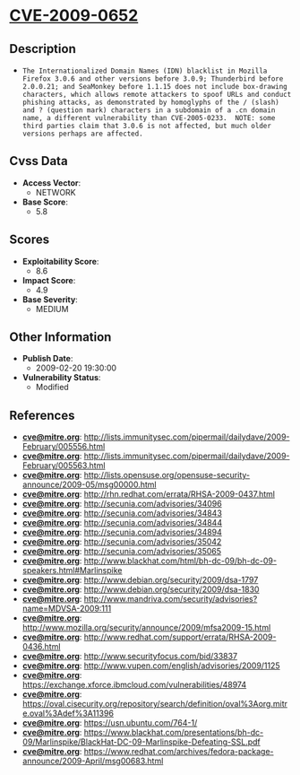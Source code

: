 
# [CVE-2009-0652](https://cve.mitre.org/cgi-bin/cvename.cgi?name=CVE-2009-0652)

## Description

- `The Internationalized Domain Names (IDN) blacklist in Mozilla Firefox 3.0.6 and other versions before 3.0.9; Thunderbird before 2.0.0.21; and SeaMonkey before 1.1.15 does not include box-drawing characters, which allows remote attackers to spoof URLs and conduct phishing attacks, as demonstrated by homoglyphs of the / (slash) and ? (question mark) characters in a subdomain of a .cn domain name, a different vulnerability than CVE-2005-0233.  NOTE: some third parties claim that 3.0.6 is not affected, but much older versions perhaps are affected.`

## Cvss Data

- **Access Vector**:
  - NETWORK
- **Base Score**:
  - 5.8

## Scores

- **Exploitability Score**:
  - 8.6
- **Impact Score**:
  - 4.9
- **Base Severity**:
  - MEDIUM

## Other Information

- **Publish Date**:
  - 2009-02-20 19:30:00
- **Vulnerability Status**:
  - Modified

## References

- **cve@mitre.org**: http://lists.immunitysec.com/pipermail/dailydave/2009-February/005556.html
- **cve@mitre.org**: http://lists.immunitysec.com/pipermail/dailydave/2009-February/005563.html
- **cve@mitre.org**: http://lists.opensuse.org/opensuse-security-announce/2009-05/msg00000.html
- **cve@mitre.org**: http://rhn.redhat.com/errata/RHSA-2009-0437.html
- **cve@mitre.org**: http://secunia.com/advisories/34096
- **cve@mitre.org**: http://secunia.com/advisories/34843
- **cve@mitre.org**: http://secunia.com/advisories/34844
- **cve@mitre.org**: http://secunia.com/advisories/34894
- **cve@mitre.org**: http://secunia.com/advisories/35042
- **cve@mitre.org**: http://secunia.com/advisories/35065
- **cve@mitre.org**: http://www.blackhat.com/html/bh-dc-09/bh-dc-09-speakers.html#Marlinspike
- **cve@mitre.org**: http://www.debian.org/security/2009/dsa-1797
- **cve@mitre.org**: http://www.debian.org/security/2009/dsa-1830
- **cve@mitre.org**: http://www.mandriva.com/security/advisories?name=MDVSA-2009:111
- **cve@mitre.org**: http://www.mozilla.org/security/announce/2009/mfsa2009-15.html
- **cve@mitre.org**: http://www.redhat.com/support/errata/RHSA-2009-0436.html
- **cve@mitre.org**: http://www.securityfocus.com/bid/33837
- **cve@mitre.org**: http://www.vupen.com/english/advisories/2009/1125
- **cve@mitre.org**: https://exchange.xforce.ibmcloud.com/vulnerabilities/48974
- **cve@mitre.org**: https://oval.cisecurity.org/repository/search/definition/oval%3Aorg.mitre.oval%3Adef%3A11396
- **cve@mitre.org**: https://usn.ubuntu.com/764-1/
- **cve@mitre.org**: https://www.blackhat.com/presentations/bh-dc-09/Marlinspike/BlackHat-DC-09-Marlinspike-Defeating-SSL.pdf
- **cve@mitre.org**: https://www.redhat.com/archives/fedora-package-announce/2009-April/msg00683.html
